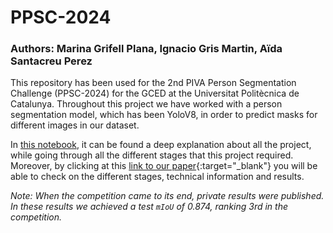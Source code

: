 # PPSC-2024
### Authors: Marina Grifell Plana, Ignacio Gris Martin, Aïda Santacreu Perez

This repository has been used for the 2nd PIVA Person Segmentation Challenge (PPSC-2024) for the GCED at the Universitat Politècnica de Catalunya. Throughout this project we have worked with a person segmentation model, which has been YoloV8, in order to predict masks for different images in our dataset. 

In [this notebook](PPSC-2024-ExplanatoryNotebook.ipynb), it can be found a deep explanation about all the project, while going through all the different stages that this project required. Moreover, by clicking at this [link to our paper](PPSC-2024-Paper.pdf){:target="_blank"} you will be able to check on the different stages, technical information and results.

_Note: When the competition came to its end, private results were published. In these results we achieved a test `mIoU` of 0.874, ranking 3rd in the competition._
